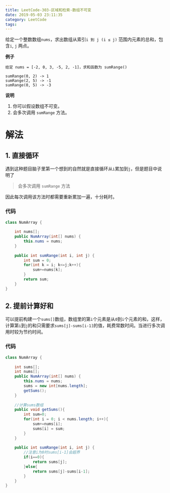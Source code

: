 ```yaml
---
title: LeetCode-303-区域和检索-数组不可变
date: 2019-05-03 23:11:35
category: LeetCode
tags:
---
```


给定一个整数数组`nums`，求出数组从索引`i 到 j (i ≤ j)` 范围内元素的总和，包含`i`, `j` 两点。

**例子**

```plain
给定 nums = [-2, 0, 3, -5, 2, -1]，求和函数为 sumRange()

sumRange(0, 2) -> 1
sumRange(2, 5) -> -1
sumRange(0, 5) -> -3
```

**说明**

1. 你可以假设数组不可变。
2. 会多次调用 `sumRange` 方法。

<!--more-->

# 解法

## 1. 直接循环

遇到这种题目脑子里第一个想到的自然就是直接循环从`i`累加到`j`，但是题目中说明了

>会多次调用 `sumRange` 方法

因此每次调用该方法时都需要重新累加一遍，十分耗时。

### 代码

```java
class NumArray {
    
    int nums[];
    public NumArray(int[] nums) {
        this.nums = nums;
    }
    
    public int sumRange(int i, int j) {
        int sum = 0;
        for(int k = i; k<=j;k++){
            sum+=nums[k];
        }
        return sum;
    }
}
```

## 2. 提前计算好和

可以提前构建一个`sums[]`数组，数组里的第`i`个元素是从`0`到`i`个元素的和，这样，计算第`i`到`j`的和只需要求`sums[j]-sums[i-1]`的值，耗费常数时间。当进行多次调用时较为节约时间。

### 代码

```java
class NumArray {
    
    int sums[];
    int nums[];
    public NumArray(int[] nums) {
        this.nums = nums;
        sums = new int[nums.length];
        getSums();
    }
    
    //计算sums数组
    public void getSums(){
        int sum=0;
        for(int i = 0; i < nums.length; i++){
            sum+=nums[i];
            sums[i] = sum;
        }
    }
    
    public int sumRange(int i, int j) {
        //注意i为0时sums[i-1]会超界
        if(i==0){
            return sums[j];
        }else{
            return sums[j]-sums[i-1];
        }
    }
}
```
